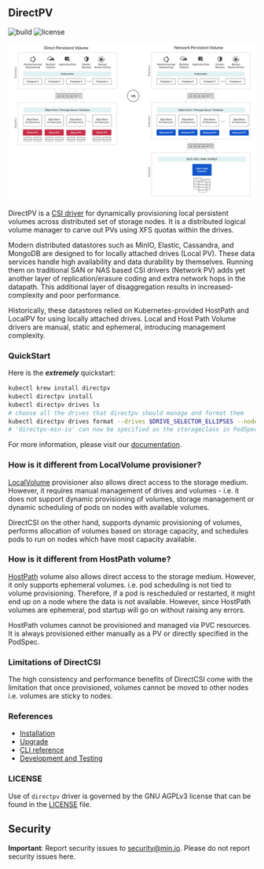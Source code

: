 DirectPV
--------

![build](https://github.com/minio/direct-csi/workflows/Go/badge.svg) ![license](https://img.shields.io/badge/license-AGPL%20V3-blue) 

![Architecture Diagram](./architecture.png)

DirectPV is a [CSI driver](https://kubernetes-csi.github.io/docs/introduction.html) for dynamically provisioning local persistent volumes across distributed set of storage nodes. It is a distributed logical volume manager to carve out PVs using XFS quotas within the drives.

Modern distributed datastores such as MinIO, Elastic, Cassandra, and MongoDB are designed to for locally attached drives (Local PV). These data services handle high availability and data durability by themselves. Running them on traditional SAN or NAS based CSI drivers (Network PV) adds yet another layer of replication/erasure coding and extra network hops in the datapath. This additional layer of disaggregation results in increased-complexity and poor performance.

Historically, these datastores relied on Kubernetes-provided HostPath and LocalPV for using locally attached drives. Local and Host Path Volume drivers are manual, static and ephemeral, introducing management complexity. 

### QuickStart

Here is the ***extremely*** quickstart:

```sh
kubectl krew install directpv
kubectl directpv install
kubectl directpv drives ls
# choose all the drives that directpv should manage and format them
kubectl directpv drives format --drives $DRIVE_SELECTOR_ELLIPSES --nodes $NODE_SELECTOR_ELLIPSES
# 'directpv-min-io' can now be specified as the storageclass in PodSpec.VolumeClaimTemplates
```

For more information, please visit our [documentation](./docs/index.md).

### How is it different from LocalVolume provisioner?

[LocalVolume](https://kubernetes.io/blog/2019/04/04/kubernetes-1.14-local-persistent-volumes-ga/) provisioner also allows direct access to the storage medium. However, it requires manual management of drives and volumes - i.e. it does not support dynamic provisioning of volumes, storage management or dynamic scheduling of pods on nodes with available volumes. 

DirectCSI on the other hand, supports dynamic provisioning of volumes, performs allocation of volumes based on storage capacity, and schedules pods to run on nodes which have most capacity available. 

### How is it different from HostPath volume?

[HostPath](https://kubernetes.io/docs/concepts/storage/volumes/#hostpath) volume also allows direct access to the storage medium. However, it only supports ephemeral volumes. i.e. pod scheduling is not tied to volume provisioning. Therefore, if a pod is rescheduled or restarted, it might end up on a node where the data is not available. However, since HostPath volumes are ephemeral, pod startup will go on without raising any errors.

HostPath volumes cannot be provisioned and managed via PVC resources. It is always provisioned either manually as a PV or directly specified in the PodSpec. 


### Limitations of DirectCSI

The high consistency and performance benefits of DirectCSI come with the limitation that once provisioned, volumes cannot be moved to other nodes i.e. volumes are sticky to nodes.


### References

 - [Installation](./docs/installation.md)
 - [Upgrade](./docs/upgrade.md)
 - [CLI reference](./docs/cli.md)
 - [Development and Testing](./docs/development-and-testing.md)

### LICENSE

Use of `directpv` driver is governed by the GNU AGPLv3 license that can be found in the [LICENSE](./LICENSE) file.

Security
---------

**Important**: Report security issues to security@min.io. Please do not report security issues here.
